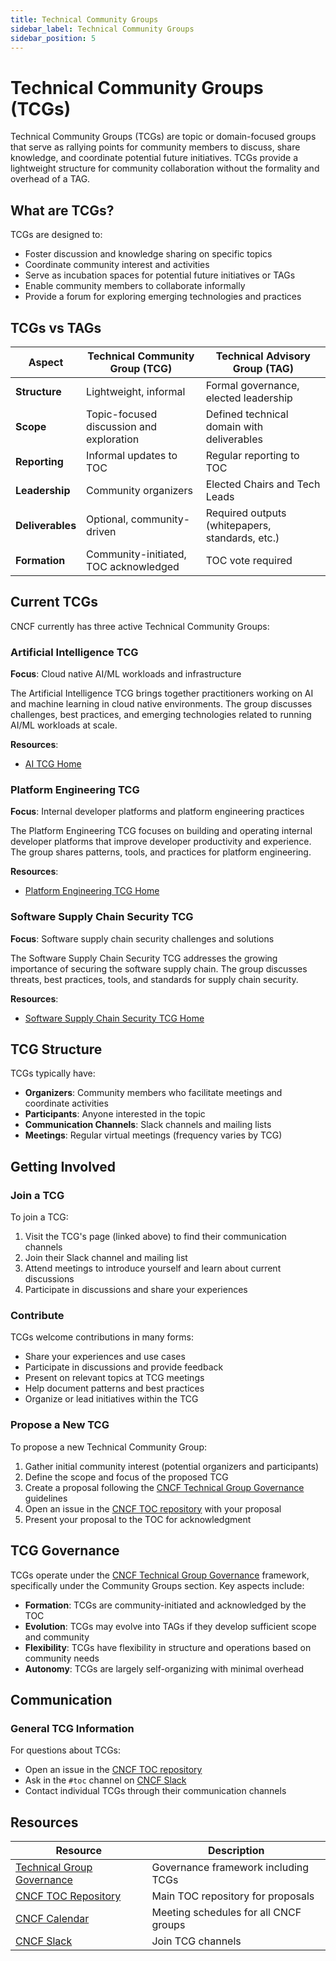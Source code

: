 ```yaml
---
title: Technical Community Groups
sidebar_label: Technical Community Groups
sidebar_position: 5
---
```


# Technical Community Groups (TCGs)

Technical Community Groups (TCGs) are topic or domain-focused groups that serve
as rallying points for community members to discuss, share knowledge, and
coordinate potential future initiatives. TCGs provide a lightweight structure
for community collaboration without the formality and overhead of a TAG.

## What are TCGs?

TCGs are designed to:

- Foster discussion and knowledge sharing on specific topics
- Coordinate community interest and activities
- Serve as incubation spaces for potential future initiatives or TAGs
- Enable community members to collaborate informally
- Provide a forum for exploring emerging technologies and practices

## TCGs vs TAGs

| Aspect           | Technical Community Group (TCG)          | Technical Advisory Group (TAG)                  |
| ---------------- | ---------------------------------------- | ----------------------------------------------- |
| **Structure**    | Lightweight, informal                    | Formal governance, elected leadership           |
| **Scope**        | Topic-focused discussion and exploration | Defined technical domain with deliverables      |
| **Reporting**    | Informal updates to TOC                  | Regular reporting to TOC                        |
| **Leadership**   | Community organizers                     | Elected Chairs and Tech Leads                   |
| **Deliverables** | Optional, community-driven               | Required outputs (whitepapers, standards, etc.) |
| **Formation**    | Community-initiated, TOC acknowledged    | TOC vote required                               |

## Current TCGs

CNCF currently has three active Technical Community Groups:

### Artificial Intelligence TCG

**Focus**: Cloud native AI/ML workloads and infrastructure

The Artificial Intelligence TCG brings together practitioners working on AI and
machine learning in cloud native environments. The group discusses challenges,
best practices, and emerging technologies related to running AI/ML workloads at
scale.

**Resources**:

- [AI TCG Home](artificial-intelligence/index.md)

### Platform Engineering TCG

**Focus**: Internal developer platforms and platform engineering practices

The Platform Engineering TCG focuses on building and operating internal
developer platforms that improve developer productivity and experience. The
group shares patterns, tools, and practices for platform engineering.

**Resources**:

- [Platform Engineering TCG Home](platform-engineering/index.md)

### Software Supply Chain Security TCG

**Focus**: Software supply chain security challenges and solutions

The Software Supply Chain Security TCG addresses the growing importance of
securing the software supply chain. The group discusses threats, best practices,
tools, and standards for supply chain security.

**Resources**:

- [Software Supply Chain Security TCG Home](software-supply-chain-security/index.md)

## TCG Structure

TCGs typically have:

- **Organizers**: Community members who facilitate meetings and coordinate
  activities
- **Participants**: Anyone interested in the topic
- **Communication Channels**: Slack channels and mailing lists
- **Meetings**: Regular virtual meetings (frequency varies by TCG)

## Getting Involved

### Join a TCG

To join a TCG:

1. Visit the TCG's page (linked above) to find their communication channels
2. Join their Slack channel and mailing list
3. Attend meetings to introduce yourself and learn about current discussions
4. Participate in discussions and share your experiences

### Contribute

TCGs welcome contributions in many forms:

- Share your experiences and use cases
- Participate in discussions and provide feedback
- Present on relevant topics at TCG meetings
- Help document patterns and best practices
- Organize or lead initiatives within the TCG

### Propose a New TCG

To propose a new Technical Community Group:

1. Gather initial community interest (potential organizers and participants)
2. Define the scope and focus of the proposed TCG
3. Create a proposal following the
   [CNCF Technical Group Governance](../governance/tech-group-governance.md)
   guidelines
4. Open an issue in the [CNCF TOC repository](https://github.com/cncf/toc) with
   your proposal
5. Present your proposal to the TOC for acknowledgment

## TCG Governance

TCGs operate under the
[CNCF Technical Group Governance](../governance/tech-group-governance.md)
framework, specifically under the Community Groups section. Key aspects include:

- **Formation**: TCGs are community-initiated and acknowledged by the TOC
- **Evolution**: TCGs may evolve into TAGs if they develop sufficient scope and
  community
- **Flexibility**: TCGs have flexibility in structure and operations based on
  community needs
- **Autonomy**: TCGs are largely self-organizing with minimal overhead

## Communication

### General TCG Information

For questions about TCGs:

- Open an issue in the [CNCF TOC repository](https://github.com/cncf/toc)
- Ask in the `#toc` channel on [CNCF Slack](https://cloud-native.slack.com)
- Contact individual TCGs through their communication channels

## Resources

| Resource                                                             | Description                           |
| -------------------------------------------------------------------- | ------------------------------------- |
| [Technical Group Governance](../governance/tech-group-governance.md) | Governance framework including TCGs   |
| [CNCF TOC Repository](https://github.com/cncf/toc)                   | Main TOC repository for proposals     |
| [CNCF Calendar](https://www.cncf.io/calendar/)                       | Meeting schedules for all CNCF groups |
| [CNCF Slack](https://slack.cncf.io)                                  | Join TCG channels                     |
